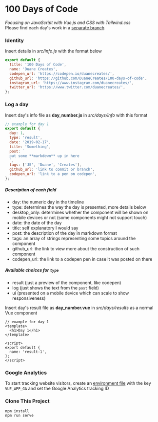 # 100 Days of Code
*Focusing on JavaScript with Vue.js and CSS with Tailwind.css*  
Please find each day's work in a [separate branch](https://github.com/DuaneCreates/100-days-of-code/branches)

### Identity
Insert details in *src/info.js* with the format below
```javascript
export default {
  title: '100 Days of Code',
  name: 'Duane Creates',
  codepen_url: 'https://codepen.io/duanecreates/',
  github_url: 'https://github.com/DuaneCreates/100-days-of-code',
  instagram_url: 'https://www.instagram.com/duanecreates/',
  twitter_url: 'https://www.twitter.com/duanecreates/',
};
```

### Log a day
Insert day's info file as **day_number.js** in *src/days/info* with this format
```javascript
// example for day 1
export default {
  day: 1,
  type: 'result',
  date: '2019-02-17',
  title: 'Something',
  post: `
  put some **markdown** up in here  
  `,
  tags: ['JS', 'Duane', 'Creates'],
  github_url: 'link to commit or branch',
  codepen_url: 'link to a pen on codepen',
};
```

##### Description of each field
- day: the numeric day in the timeline
- type: determines the way the day is presented, more details below
- desktop_only: determines whether the component will be shown on mobile devices or not (some components might not support touch)
- date: the date of the day
- title: self explanatory I would say
- post: the description of the day in markdown format 
- tags: an array of strings representing some topics around the component
- github_url: the link to view more about the construction of such component
- codepen_url: the link to a codepen pen in case it was posted on there

##### Available choices for ```type```
- result (just a preview of the component, like codepen)
- log (just shows the text from the ```post``` field)
- ui (presented on a mobile device which can scale to show responsiveness)

Insert day's result file as **day_number.vue** in *src/days/results* as a normal Vue component
```vue
// example for day 1
<template>
  <h1>Day 1</h1>
</template>

<script>
export default {
  name: 'result-1',
};
</script>
```

### Google Analytics
To start tracking website visitors, create an [environment file](https://cli.vuejs.org/guide/mode-and-env.html#environment-variables) with the key ```VUE_APP_GA``` and set the Google Analytics tracking ID

### Clone This Project
```
npm install
npm run serve
```

